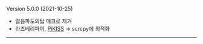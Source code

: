 Version 5.0.0 (2021-10-25)

- 얼음파도의탑 매크로 제거
- 라즈베리파이, [PiKISS](https://github.com/jmcerrejon/PiKISS) -> scrcpy에 최적화

---